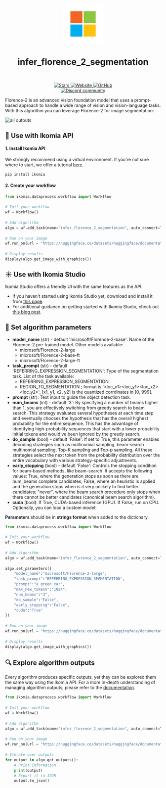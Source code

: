 <div align="center">
  <img src="images/icon.png" alt="Algorithm icon">
  <h1 align="center">infer_florence_2_segmentation</h1>
</div>
<br />
<p align="center">
    <a href="https://github.com/Ikomia-hub/infer_florence_2_segmentation">
        <img alt="Stars" src="https://img.shields.io/github/stars/Ikomia-hub/infer_florence_2_segmentation">
    </a>
    <a href="https://app.ikomia.ai/hub/">
        <img alt="Website" src="https://img.shields.io/website/http/app.ikomia.ai/en.svg?down_color=red&down_message=offline&up_message=online">
    </a>
    <a href="https://github.com/Ikomia-hub/infer_florence_2_segmentation/blob/main/LICENSE.md">
        <img alt="GitHub" src="https://img.shields.io/github/license/Ikomia-hub/infer_florence_2_segmentation.svg?color=blue">
    </a>    
    <br>
    <a href="https://discord.com/invite/82Tnw9UGGc">
        <img alt="Discord community" src="https://img.shields.io/badge/Discord-white?style=social&logo=discord">
    </a> 
</p>

Florence-2 is an advanced vision foundation model that uses a prompt-based approach to handle a wide range of vision and vision-language tasks. 
With this algorithm you can leverage Florence-2 for image segmentation:

![all outputs](https://github.com/Ikomia-hub/infer_florence_2_segmentation/images/output.jpg)


## :rocket: Use with Ikomia API

#### 1. Install Ikomia API

We strongly recommend using a virtual environment. If you're not sure where to start, we offer a tutorial [here](https://www.ikomia.ai/blog/a-step-by-step-guide-to-creating-virtual-environments-in-python).

```sh
pip install ikomia
```

#### 2. Create your workflow


```python
from ikomia.dataprocess.workflow import Workflow

# Init your workflow
wf = Workflow()

# Add algorithm
algo = wf.add_task(name="infer_florence_2_segmentation", auto_connect=True)

# Run on your image  
wf.run_on(url = "https://huggingface.co/datasets/huggingface/documentation-images/resolve/main/transformers/tasks/car.jpg?download=true")

# Display results
display(algo.get_image_with_graphics())
```

## :sunny: Use with Ikomia Studio

Ikomia Studio offers a friendly UI with the same features as the API.
- If you haven't started using Ikomia Studio yet, download and install it from [this page](https://www.ikomia.ai/studio).
- For additional guidance on getting started with Ikomia Studio, check out [this blog post](https://www.ikomia.ai/blog/how-to-get-started-with-ikomia-studio).

## :pencil: Set algorithm parameters
- **model_name** (str) - default 'microsoft/Florence-2-base': Name of the Florence-2 pre-trained model. Other models available:
    - microsoft/Florence-2-large
    - microsoft/Florence-2-base-ft
    - microsoft/Florence-2-large-ft
- **task_prompt** (str) - default 'REFERRING_EXPRESSION_SEGMENTATION': Type of the segmentation task. List of the task available:
    - REFERRING_EXPRESSION_SEGMENTATION
    - REGION_TO_SEGMENTATION ; format is '<loc_x1><loc_y1><loc_x2><loc_y2>', [x1, y1, x2, y2] is the quantized corrdinates in [0, 999].
- **prompt** (str): Text input to guide the object detection task.
- **num_beams** (int) - default '3': By specifying a number of beams higher than 1, you are effectively switching from greedy search to beam search. This strategy evaluates several hypotheses at each time step and eventually chooses the hypothesis that has the overall highest probability for the entire sequence. This has the advantage of identifying high-probability sequences that start with a lower probability initial tokens and would’ve been ignored by the greedy search. 
- **do_sample** (bool) - default 'False': If set to True, this parameter enables decoding strategies such as multinomial sampling, beam-search multinomial sampling, Top-K sampling and Top-p sampling. All these strategies select the next token from the probability distribution over the entire vocabulary with various strategy-specific adjustments.
- **early_stopping** (bool) - default 'False': Controls the stopping condition for beam-based methods, like beam-search. It accepts the following values: True, where the generation stops as soon as there are num_beams complete candidates; False, where an heuristic is applied and the generation stops when is it very unlikely to find better candidates; "never", where the beam search procedure only stops when there cannot be better candidates (canonical beam search algorithm).
- **cuda** (bool): If True, CUDA-based inference (GPU). If False, run on CPU.
Optionally, you can load a custom model: 


**Parameters** should be in **strings format**  when added to the dictionary.

```python
from ikomia.dataprocess.workflow import Workflow

# Init your workflow
wf = Workflow()

# Add algorithm
algo = wf.add_task(name="infer_florence_2_segmentation", auto_connect=True)

algo.set_parameters({
    "model_name":"microsoft/Florence-2-large",
    "task_prompt":"REFERRING_EXPRESSION_SEGMENTATION",
    "prompt":"a green car",
    "max_new_tokens":"1024",
    "num_beams":"3",
    "do_sample":"False",
    "early_stopping":"False",
    "cuda":"True"
})

# Run on your image  
wf.run_on(url = "https://huggingface.co/datasets/huggingface/documentation-images/resolve/main/transformers/tasks/car.jpg?download=true")

# Display results
display(algo.get_image_with_graphics())
```

## :mag: Explore algorithm outputs

Every algorithm produces specific outputs, yet they can be explored them the same way using the Ikomia API. For a more in-depth understanding of managing algorithm outputs, please refer to the [documentation](https://ikomia-dev.github.io/python-api-documentation/advanced_guide/IO_management.html).

```python
from ikomia.dataprocess.workflow import Workflow

# Init your workflow
wf = Workflow()

# Add algorithm
algo = wf.add_task(name="infer_florence_2_segmentation", auto_connect=True)

# Run on your image  
wf.run_on(url = "https://huggingface.co/datasets/huggingface/documentation-images/resolve/main/transformers/tasks/car.jpg?download=true")

# Iterate over outputs
for output in algo.get_outputs():
    # Print information
    print(output)
    # Export it to JSON
    output.to_json()
```
